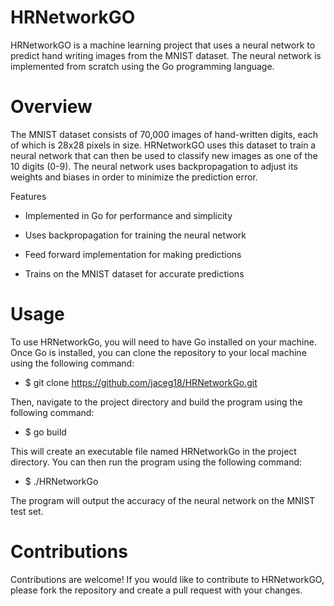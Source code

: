 # HRNetworkGO

HRNetworkGO is a machine learning project that uses a neural network to predict hand writing images from the MNIST dataset. The neural network is implemented from scratch using the Go programming language.

# Overview

The MNIST dataset consists of 70,000 images of hand-written digits, each of which is 28x28 pixels in size. HRNetworkGO uses this dataset to train a neural network that can then be used to classify new images as one of the 10 digits (0-9). The neural network uses backpropagation to adjust its weights and biases in order to minimize the prediction error.

Features
- Implemented in Go for performance and simplicity

- Uses backpropagation for training the neural network

- Feed forward implementation for making predictions

- Trains on the MNIST dataset for accurate predictions


# Usage

To use HRNetworkGo, you will need to have Go installed on your machine. Once Go is installed, you can clone the repository to your local machine using the following command:

- $ git clone https://github.com/jaceg18/HRNetworkGo.git

Then, navigate to the project directory and build the program using the following command:

- $ go build

This will create an executable file named HRNetworkGo in the project directory. You can then run the program using the following command:

- $ ./HRNetworkGo

The program will output the accuracy of the neural network on the MNIST test set.


# Contributions

Contributions are welcome! If you would like to contribute to HRNetworkGO, please fork the repository and create a pull request with your changes.

